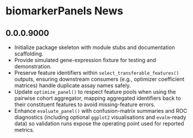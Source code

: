 # biomarkerPanels News

## 0.0.0.9000
- Initialize package skeleton with module stubs and documentation scaffolding.
- Provide simulated gene-expression fixture for testing and demonstration.
- Preserve feature identifiers within `select_transferable_features()` outputs,
  ensuring downstream consumers (e.g., optimizer coefficient matrices) handle
  duplicate assay names safely.
- Update `optimize_panel()` to respect feature pools when using the pairwise
  cohort aggregator, mapping aggregated identifiers back to their constituent
  features to avoid missing-feature errors.
- Enhance `evaluate_panel()` with confusion-matrix summaries and ROC diagnostics
  (including optional `ggplot2` visualisations and `evalm`-ready data) so
  validation runs expose the operating point used for reported metrics.
